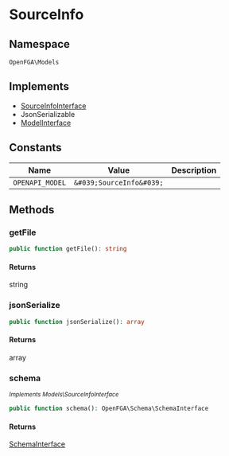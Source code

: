 # SourceInfo


## Namespace
`OpenFGA\Models`

## Implements
* [SourceInfoInterface](Models/SourceInfoInterface.md)
* JsonSerializable
* [ModelInterface](Models/ModelInterface.md)

## Constants
| Name | Value | Description |
|------|-------|-------------|
| `OPENAPI_MODEL` | `&#039;SourceInfo&#039;` |  |


## Methods
### getFile


```php
public function getFile(): string
```



#### Returns
string

### jsonSerialize


```php
public function jsonSerialize(): array
```



#### Returns
array

### schema

*<small>Implements Models\SourceInfoInterface</small>*  

```php
public function schema(): OpenFGA\Schema\SchemaInterface
```



#### Returns
[SchemaInterface](Schema/SchemaInterface.md)

